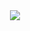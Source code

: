 <div align="center">
  <a href="https://github.com/Squidable/">
    <img src="https://github-readme-stats.vercel.app/api?username=Squidable&theme=radical&include_all_commits=true&show_icons=true&hide_title=true&hide_border=true" />
  </a>
</div>
